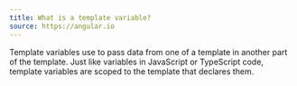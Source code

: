 ```yaml
---
title: What is a template variable?
source: https://angular.io
---
```


Template variables use to pass data from one of a template in another part of the template. Just like variables in JavaScript or TypeScript code, template variables are scoped to the template that declares them.
